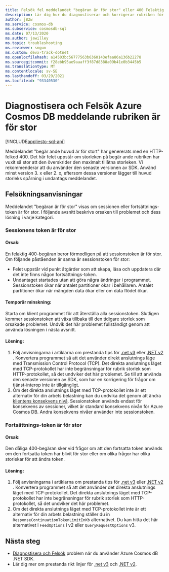```yaml
---
title: Felsök fel meddelandet "begäran är för stor" eller 400 Felaktig begäran i Azure Cosmos DB
description: Lär dig hur du diagnostiserar och korrigerar rubriken för ett stort undantag för begäran.
author: j82w
ms.service: cosmos-db
ms.subservice: cosmosdb-sql
ms.date: 07/13/2020
ms.author: jawilley
ms.topic: troubleshooting
ms.reviewer: sngun
ms.custom: devx-track-dotnet
ms.openlocfilehash: a14503bc56777563b6360143efaa86a136b22278
ms.sourcegitcommit: f28ebb95ae9aaaff3f87d8388a09b41e0b3445b5
ms.translationtype: MT
ms.contentlocale: sv-SE
ms.lasthandoff: 03/29/2021
ms.locfileid: "93340530"
---
```

# <a name="diagnose-and-troubleshoot-azure-cosmos-db-request-header-too-large-message"></a>Diagnostisera och Felsök Azure Cosmos DB meddelande rubriken är för stor
[!INCLUDE[appliesto-sql-api](includes/appliesto-sql-api.md)]

Meddelandet "begär ande huvud är för stort" har genererats med en HTTP-felkod 400. Det här felet uppstår om storleken på begär ande rubriken har vuxit så stor att den överskrider den maximalt tillåtna storleken. Vi rekommenderar att du använder den senaste versionen av SDK. Använd minst version 3. x eller 2. x, eftersom dessa versioner lägger till huvud storleks spårning i undantags meddelandet.

## <a name="troubleshooting-steps"></a>Felsökningsanvisningar
Meddelandet "begäran är för stor" visas om sessionen eller fortsättnings-token är för stor. I följande avsnitt beskrivs orsaken till problemet och dess lösning i varje kategori.

### <a name="session-token-is-too-large"></a>Sessionens token är för stor

#### <a name="cause"></a>Orsak:
En felaktig 400-begäran beror förmodligen på att sessionstoken är för stor. Om följande påståenden är sanna är sessionstoken för stor:

* Felet uppstår vid punkt åtgärder som att skapa, läsa och uppdatera där det inte finns någon fortsättnings-token.
* Undantaget startades utan att göra några ändringar i programmet. Sessionstoken ökar när antalet partitioner ökar i behållaren. Antalet partitioner ökar när mängden data ökar eller om data flödet ökar.

#### <a name="temporary-mitigation"></a>Temporär minskning: 
Starta om klient programmet för att återställa alla sessionstoken. Slutligen kommer sessionstoken att växa tillbaka till den tidigare storlek som orsakade problemet. Undvik det här problemet fullständigt genom att använda lösningen i nästa avsnitt.

#### <a name="solution"></a>Lösning:
1. Följ anvisningarna i artiklarna om prestanda tips för [.net v3](performance-tips-dotnet-sdk-v3-sql.md) eller [.NET v2](performance-tips.md) . Konvertera programmet så att det använder direkt anslutnings läge med Transmission Control Protocol (TCP). Det direkta anslutnings läget med TCP-protokollet har inte begränsningar för rubrik storlek som HTTP-protokollet, så det undviker det här problemet. Se till att använda den senaste versionen av SDK, som har en korrigering för frågor om tjänst-interop inte är tillgängligt.
1. Om det direkta anslutnings läget med TCP-protokollet inte är ett alternativ för din arbets belastning kan du undvika det genom att ändra [klientens konsekvens nivå](how-to-manage-consistency.md). Sessionstoken används endast för konsekvens av sessioner, vilket är standard konsekvens nivån för Azure Cosmos DB. Andra konsekvens nivåer använder inte sessionstoken.

### <a name="continuation-token-is-too-large"></a>Fortsättnings-token är för stor

#### <a name="cause"></a>Orsak:
Den dåliga 400-begäran sker vid frågor om att den fortsatta token används om den fortsatta token har blivit för stor eller om olika frågor har olika storlekar för att ändra token.
    
#### <a name="solution"></a>Lösning:
1. Följ anvisningarna i artiklarna om prestanda tips för [.net v3](performance-tips-dotnet-sdk-v3-sql.md) eller [.NET v2](performance-tips.md) . Konvertera programmet så att det använder det direkta anslutnings läget med TCP-protokollet. Det direkta anslutnings läget med TCP-protokollet har inte begränsningar för rubrik storlek som HTTP-protokollet, så det undviker det här problemet. 
1. Om det direkta anslutnings läget med TCP-protokollet inte är ett alternativ för din arbets belastning ställer du in `ResponseContinuationTokenLimitInKb` alternativet. Du kan hitta det här alternativet i `FeedOptions` i v2 eller `QueryRequestOptions` v3.

## <a name="next-steps"></a>Nästa steg
* [Diagnostisera och Felsök](troubleshoot-dot-net-sdk.md) problem när du använder Azure Cosmos dB .NET SDK.
* Lär dig mer om prestanda rikt linjer för [.net v3](performance-tips-dotnet-sdk-v3-sql.md) och [.NET v2](performance-tips.md).
